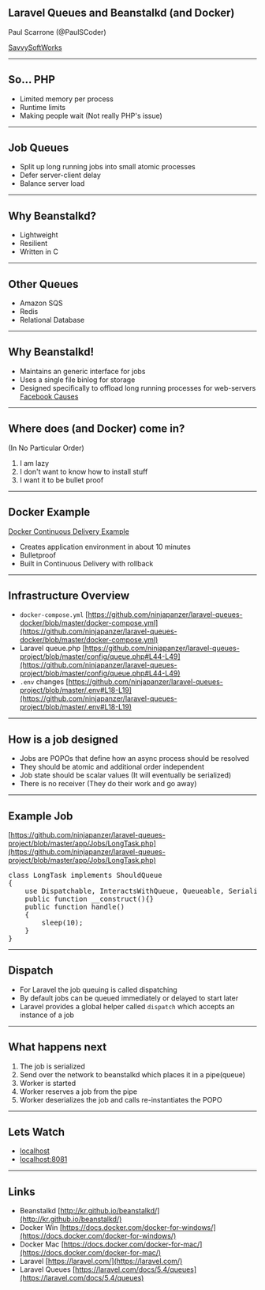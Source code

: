 ## Laravel Queues and Beanstalkd (and Docker)
 
Paul Scarrone (@PaulSCoder)

[SavvySoftWorks](https://savvysoftworks.com)

---

## So... PHP

- Limited memory per process
- Runtime limits
- Making people wait (Not really PHP's issue)

---

## Job Queues

- Split up long running jobs into small atomic processes
- Defer server-client delay
- Balance server load

---

## Why Beanstalkd?

- Lightweight
- Resilient
- Written in C

---

## Other Queues

- Amazon SQS
- Redis
- Relational Database

---

## Why Beanstalkd!

- Maintains an generic interface for jobs
- Uses a single file binlog for storage
- Designed specifically to offload long running processes for web-servers [Facebook Causes](http://kr.github.io/beanstalkd/)

---

## Where does (and Docker) come in?
(In No Particular Order)

1. I am lazy
2. I don't want to know how to install stuff
3. I want it to be bullet proof

---

## Docker Example

[Docker Continuous Delivery Example](https://github.com/SavvySoftWorksLLC/continuous-laravel-docker)

- Creates application environment in about 10 minutes
- Bulletproof
- Built in Continuous Delivery with rollback

---

## Infrastructure Overview

- `docker-compose.yml` [https://github.com/ninjapanzer/laravel-queues-docker/blob/master/docker-compose.yml](https://github.com/ninjapanzer/laravel-queues-docker/blob/master/docker-compose.yml)
- Laravel queue.php [https://github.com/ninjapanzer/laravel-queues-project/blob/master/config/queue.php#L44-L49](https://github.com/ninjapanzer/laravel-queues-project/blob/master/config/queue.php#L44-L49)
- `.env` changes [https://github.com/ninjapanzer/laravel-queues-project/blob/master/.env#L18-L19](https://github.com/ninjapanzer/laravel-queues-project/blob/master/.env#L18-L19)

---

## How is a job designed

- Jobs are POPOs that define how an async process should be resolved
- They should be atomic and additional order independent
- Job state should be scalar values (It will eventually be serialized)
- There is no receiver (They do their work and go away)

---

## Example Job
[https://github.com/ninjapanzer/laravel-queues-project/blob/master/app/Jobs/LongTask.php](https://github.com/ninjapanzer/laravel-queues-project/blob/master/app/Jobs/LongTask.php)
<pre>
class LongTask implements ShouldQueue
{
    use Dispatchable, InteractsWithQueue, Queueable, SerializesModels;
    public function __construct(){}
    public function handle()
    {
        sleep(10);
    }
}
</pre>

---

## Dispatch

- For Laravel the job queuing is called dispatching
- By default jobs can be queued immediately or delayed to start later
- Laravel provides a global helper called `dispatch` which accepts an instance of a job

---

## What happens next

1. The job is serialized
2. Send over the network to beanstalkd which places it in a pipe(queue)
3. Worker is started
4. Worker reserves a job from the pipe
5. Worker deserializes the job and calls re-instantiates the POPO

---

## Lets Watch

- [localhost](localhost)
- [localhost:8081](localhost:8081)

---

## Links

- Beanstalkd [http://kr.github.io/beanstalkd/](http://kr.github.io/beanstalkd/)
- Docker Win [https://docs.docker.com/docker-for-windows/](https://docs.docker.com/docker-for-windows/)
- Docker Mac [https://docs.docker.com/docker-for-mac/](https://docs.docker.com/docker-for-mac/)
- Laravel [https://laravel.com/](https://laravel.com/)
- Laravel Queues [https://laravel.com/docs/5.4/queues](https://laravel.com/docs/5.4/queues)
